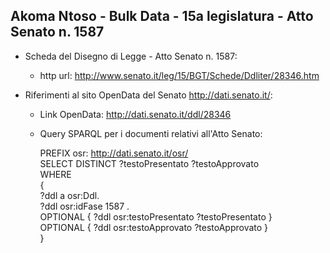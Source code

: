 ## Akoma Ntoso - Bulk Data - 15a legislatura - Atto Senato n. 1587 ##

* Scheda del Disegno di Legge - Atto Senato n. 1587:
	* http url: http://www.senato.it/leg/15/BGT/Schede/Ddliter/28346.htm

* Riferimenti al sito OpenData del Senato http://dati.senato.it/:
	* Link OpenData: http://dati.senato.it/ddl/28346
	* Query SPARQL per i documenti relativi all'Atto Senato:

        PREFIX osr: <http://dati.senato.it/osr/>  
		SELECT DISTINCT ?testoPresentato ?testoApprovato  
		WHERE  
		{  
		    ?ddl a osr:Ddl.  
		    ?ddl osr:idFase 1587 .  
		    OPTIONAL { ?ddl osr:testoPresentato ?testoPresentato }  
		    OPTIONAL { ?ddl osr:testoApprovato ?testoApprovato }  
		}
		